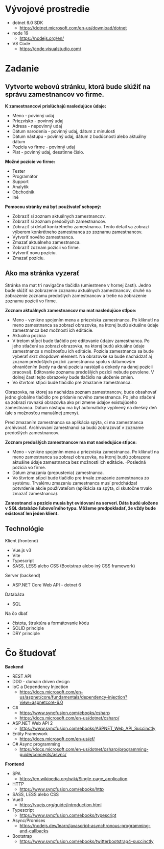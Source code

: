 # Vývojové prostredie

-   dotnet 6.0 SDK
    -   https://dotnet.microsoft.com/en-us/download/dotnet
-   node 16
    -   https://nodejs.org/en/
-   VS Code
    -   https://code.visualstudio.com/

# Zadanie

## Vytvorte webovú stránku, ktorá bude slúžiť na správu zamestnancov vo firme.

**K zamestnancovi prislúchajú nasledujúce údaje:**

-   Meno - povinný udaj
-   Priezvisko - povinný udaj
-   Adresa - nepovinný udaj
-   Dátum narodenia - povinný udaj, dátum z minulosti
-   Dátum nástupu - povinný udaj, dátum z budúcnosti alebo aktuálny dátum
-   Pozícia vo firme - povinný udaj
-   Plat - povinný udaj, desatinne číslo.

**Možné pozície vo firme:**

-   Tester
-   Programátor
-   Support
-   Analytik
-   Obchodník
-   Iné

**Pomocou stránky má byť používateľ schopný:**

-   Zobraziť si zoznam aktuálnych zamestnancov.
-   Zobraziť si zoznam predošlých zamestnancov.
-   Zobraziť si detail konkrétneho zamestnanca. Tento detail sa zobrazí výberom konkrétneho zamestnanca zo zoznamu zamestnancov.
-   Vytvoriť nového zamestnanca.
-   Zmazať aktuálneho zamestnanca.
-   Zobraziť zoznam pozícii vo firme.
-   Vytvoriť novu pozíciu.
-   Zmazať pozíciu.

## Ako ma stránka vyzerať

Stránka ma mat tri navigačne tlačidla (umiestnene v hornej časti). Jedno bude slúžiť na zobrazenie zoznamu aktuálnych zamestnancov, druhé na zobrazenie zoznamu predošlých zamestnancov a tretie na zobrazenie zoznamu pozícii vo firme.

**Zoznam aktuálnych zamestnancov ma mat nasledujúce stĺpce:**

-   Meno - vznikne spojením mena a priezviska zamestnanca. Po kliknutí na meno zamestnanca sa zobrazí obrazovka, na ktorej budú aktuálne údaje zamestnanca bez možnosti ich editácie.
-   Aktuálna pozícia
-   V tretom stĺpci bude tlačidlo pre editovanie údajov zamestnanca. Po jeho stlačení sa zobrazí obrazovka, na ktorej budú aktuálne údaje zamestnanca s možnosťou ich editácie. Pozícia zamestnanca sa bude vyberať skrz dropdown element. Na obrazovke sa bude nachádzať aj zoznam predošlých pozícii zamestnanca spolu s dátumovým ohraničením (kedy na danú pozíciu nastúpil a dokedy na danej pozícii pracoval). Editovanie zoznamu predošlých pozícii nebude povolene. V dolnej časti tejto obrazovky bude tlačidlo na uloženie zmien.
-   Vo štvrtom stĺpci bude tlačidlo pre zmazanie zamestnanca.

Obrazovka, na ktorej sa nachádza zoznam zamestnancov, bude obsahovať jedno globálne tlačidlo pre pridanie nového zamestnanca. Po jeho stlačení sa zobrazí rovnaká obrazovka ako pri zmene údajov existujúceho zamestnanca. Dátum nástupu ma byt automaticky vyplnený na dnešný deň (ale s možnosťou manuálnej zmeny).

Pred zmazaním zamestnanca sa aplikácia spýta, ci ma zamestnanca archivovať. Archivovaní zamestnanci sa budú zobrazovať v zozname predošlých zamestnancov.

**Zoznam predošlých zamestnancov ma mat nasledujúce stĺpce:**

-   Meno - vznikne spojením mena a priezviska zamestnanca. Po kliknutí na meno zamestnanca sa zobrazí obrazovka, na ktorej budú zobrazene aktuálne údaje zamestnanca bez možnosti ich editácie.
    -Posledná pozícia vo firme.
-   Dátum zmazania (prepustenia) zamestnanca.
-   Vo štvrtom stĺpci bude tlačidlo pre trvale zmazanie zamestnanca zo systému. Trvalému zmazaniu zamestnanca musí predchádzať potvrdenie akcie používateľom (aplikácia sa spýta, ci skutočne trvalo zmazať zamestnanca).

**Zamestnanci a pozície musia byt evidovaní na serveri. Dáta budú uložene v SQL databáze ľubovoľného typu. Môžeme predpokladať, že vždy bude existovať len jeden klient.**

## Technológie

Klient (frontend)

-   Vue.js v3
-   Vite
-   Typescript
-   SASS, LESS alebo CSS (Bootstrap alebo iný CSS framework)

Server (backend)

-   ASP.NET Core Web API - dotnet 6

Databáza

-   SQL

Na čo dbať

-   čistota, štruktúra a formátovanie kódu
-   SOLID principle
-   DRY principle

# Čo študovať

**Backend**

-   REST API
-   DDD - domain driven design
-   IoC a Dependency Injection
    -   https://docs.microsoft.com/en-us/aspnet/core/fundamentals/dependency-injection?view=aspnetcore-6.0
-   C#
    -   https://www.syncfusion.com/ebooks/csharp
    -   https://docs.microsoft.com/en-us/dotnet/csharp/
-   ASP.NET Web API 2
    -   https://www.syncfusion.com/ebooks/ASPNET_Web_API_Succinctly
-   Entity Framework
    -   https://docs.microsoft.com/en-us/ef/
-   C# Async programming
    -   https://docs.microsoft.com/en-us/dotnet/csharp/programming-guide/concepts/async/

**Frontend**

-   SPA
    -   https://en.wikipedia.org/wiki/Single-page_application
-   HTTP
    -   https://www.syncfusion.com/ebooks/http
-   SASS, LESS alebo CSS
-   Vue3
    -   https://vuejs.org/guide/introduction.html
-   Typescript
    -   https://www.syncfusion.com/ebooks/typescript
-   Async/Promises
    -   https://nodejs.dev/learn/javascript-asynchronous-programming-and-callbacks
-   Bootstrap
    -   https://www.syncfusion.com/ebooks/twitterbootstrap4-succinctly

